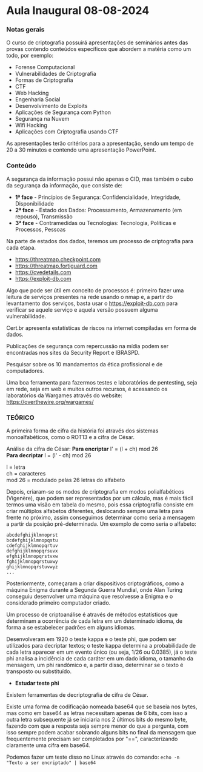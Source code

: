 # Aula Inaugural 08-08-2024

### Notas gerais

O curso de criptografia possuirá apresentações de seminários antes das provas contendo conteúdos específicos que abordem a matéria como um todo, por exemplo:

* Forense Computacional
* Vulnerabilidades de Criptografia
* Formas de Criptografia
* CTF
* Web Hacking
* Engenharia Social
* Desenvolvimento de Exploits
* Aplicações de Segurança com Python
* Segurança na Nuvem
* Wifi Hacking
* Aplicações com Criptografia usando CTF

As apresentações terão critérios para a apresentação, sendo um tempo de 20 a 30 minutos e contendo uma apresentação PowerPoint.

### Conteúdo

A segurança da informação possui não apenas o CID, mas também o cubo da segurança da informação, que consiste de:

* **1ª face** - Princípios de Segurança: Confidencialidade, Integridade, Disponibilidade
* **2ª face** - Estado dos Dados: Processamento, Armazenamento (em repouso), Transmissão
* **3ª face** - Contramedidas ou Tecnologias: Tecnologia, Políticas e Processos, Pessoas

Na parte de estados dos dados, teremos um processo de criptografia para cada etapa.

* https://threatmap.checkpoint.com
* https://threatmap.fortiguard.com
* https://cvedetails.com
* https://exploit-db.com

Algo que pode ser útil em conceito de processos é: primeiro fazer uma leitura de serviços presentes na rede usando o nmap e, a partir do levantamento dos serviços, basta usar o https://exploit-db.com para verificar se aquele serviço e aquela versão possuem alguma vulnerabilidade.

Cert.br apresenta estatísticas de riscos na internet compiladas em forma de dados.

Publicações de segurança com repercussão na mídia podem ser encontradas nos sites da Security Report e IBRASPD.

Pesquisar sobre os 10 mandamentos da ética profissional e de computadores.

Uma boa ferramenta para fazermos testes e laboratórios de pentesting, seja em rede, seja em web e muitos outros recursos, é acessando os laboratórios da Wargames através do website: https://overthewire.org/wargames/

### TEÓRICO

A primeira forma de cifra da história foi através dos sistemas monoalfabéticos, como o ROT13 e a cifra de César.

Análise da cifra de César: **Para encriptar** l' = (l + ch) mod 26\
**Para decriptar** l = (l' - ch) mod 26

l = letra\
ch = caracteres\
mod 26 = modulado pelas 26 letras do alfabeto

Depois, criaram-se os modos de criptografia em modos polialfabéticos (Vigenère), que podem ser representados por um cálculo, mas é mais fácil termos uma visão em tabela do mesmo, pois essa criptografia consiste em criar múltiplos alfabetos diferentes, deslocando sempre uma letra para frente no próximo, assim conseguimos determinar como seria a mensagem a partir da posição pré-determinada. Um exemplo de como seria o alfabeto:

```
abcdefghijklmnoprst  
bcdefghijklmnopqstu  
cdefghijklmnopqrtuv  
defghijklmnopqrsuvx  
efghijklmnopqrstvxw  
fghijklmnopqrstuxwy  
ghijklmnopqrstuvwyz  
...
```

Posteriormente, começaram a criar dispositivos criptográficos, como a máquina Enigma durante a Segunda Guerra Mundial, onde Alan Turing conseguiu desenvolver uma máquina que resolvesse a Enigma e o considerado primeiro computador criado.

Um processo de criptoanálise é através de métodos estatísticos que determinam a ocorrência de cada letra em um determinado idioma, de forma a se estabelecer padrões em alguns idiomas.

Desenvolveram em 1920 o teste kappa e o teste phi, que podem ser utilizados para decriptar textos; o teste kappa determina a probabilidade de cada letra aparecer em um evento único (ou seja, 1/26 ou 0.0385), já o teste phi analisa a incidência de cada caráter em um dado idioma, o tamanho da mensagem, um phi randômico e, a partir disso, determinar se o texto é transposto ou substituído.

* **Estudar teste phi**

Existem ferramentas de decriptografia de cifra de César.

Existe uma forma de codificação nomeada base64 que se baseia nos bytes, mas como em base64 as letras necessitam apenas de 6 bits, com isso a outra letra subsequente já se iniciaria nos 2 últimos bits do mesmo byte, fazendo com que a resposta seja sempre menor do que a pergunta, com isso sempre podem acabar sobrando alguns bits no final da mensagem que frequentemente precisam ser completados por "==", caracterizando claramente uma cifra em base64.

Podemos fazer um teste disso no Linux através do comando: `echo -n "Texto a ser encriptado" | base64`

